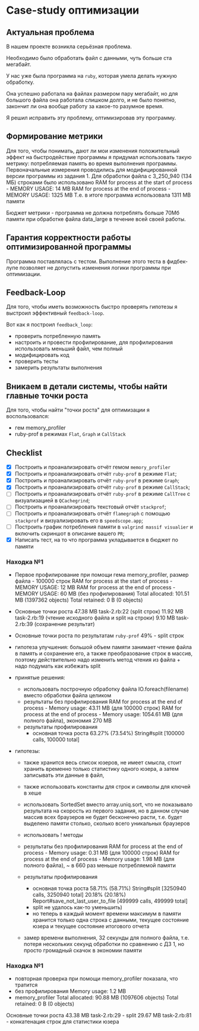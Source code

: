 # Case-study оптимизации

## Актуальная проблема
В нашем проекте возникла серьёзная проблема.

Необходимо было обработать файл с данными, чуть больше ста мегабайт.

У нас уже была программа на `ruby`, которая умела делать нужную обработку.

Она успешно работала на файлах размером пару мегабайт, но для большого файла она работала слишком долго, и не было понятно, закончит ли она вообще работу за какое-то разумное время.

Я решил исправить эту проблему, оптимизировав эту программу.

## Формирование метрики
Для того, чтобы понимать, дают ли мои изменения положительный эффект на быстродействие программы я придумал использовать такую метрику: потребляемая память во время выполнения программы.
Первоначальные измерения проводились для модифицированной версии программы из задания 1.
Для обработки файла с 3_250_940 (134 МБ) строками было использовано
RAM for process at the start of process - MEMORY USAGE: 14 MB
RAM for process at the end of process - MEMORY USAGE: 1325 MB
Т.е. в итоге программа использовала 1311 MB памяти

Бюджет метрики - программа не должна потреблять больше 70Мб памяти при обработке файла data_large в течение всей своей работы.

## Гарантия корректности работы оптимизированной программы
Программа поставлялась с тестом. Выполнение этого теста в фидбек-лупе позволяет не допустить изменения логики программы при оптимизации.

## Feedback-Loop
Для того, чтобы иметь возможность быстро проверять гипотезы я выстроил эффективный `feedback-loop`.

Вот как я построил `feedback_loop`:
- проверить потребленную память
- настроить и провести профилирование, для профилирования использовать меньший файл, чем полный
- модифицировать код
- проверить тесты
- замерить результаты выполнения

## Вникаем в детали системы, чтобы найти главные точки роста
Для того, чтобы найти "точки роста" для оптимизации я воспользовался:
- гем memory_profiler
- ruby-prof в режимах `Flat`, `Graph` и `CallStack`

## Checklist
- [x] Построить и проанализировать отчёт гемом `memory_profiler`
- [x] Построить и проанализировать отчёт `ruby-prof` в режиме `Flat`;
- [x] Построить и проанализировать отчёт `ruby-prof` в режиме `Graph`;
- [x] Построить и проанализировать отчёт `ruby-prof` в режиме `CallStack`;
- [ ] Построить и проанализировать отчёт `ruby-prof` в режиме `CallTree` c визуализацией в `QCachegrind`;
- [ ] Построить и проанализировать текстовый отчёт `stackprof`;
- [ ] Построить и проанализировать отчёт `flamegraph` с помощью `stackprof` и визуализировать его в `speedscope.app`;
- [ ] Построить график потребления памяти в `valgrind massif visualier` и включить скриншот в описание вашего `PR`;
- [x] Написать тест, на то что программа укладывается в бюджет по памяти

### Находка №1
- Первое профилирование при помощи гема memory_profiler, размер файла - 100000 строк
RAM for process at the start of process - MEMORY USAGE: 12 MB
RAM for process at the end of process - MEMORY USAGE: 60 MB (без профилирования)
Total allocated: 101.51 MB (1397362 objects)
Total retained:  0 B (0 objects)

- Основные точки роста
47.38 MB  task-2.rb:22 (split строк)
11.92 MB  task-2.rb:19 (чтение исходного файла и split на строки)
9.10 MB   task-2.rb:39 (сохранение результат)

- Основные точки роста по результатам `ruby-prof`
49% - split строк

- гипотеза улучшения: большой объем памяти занимает чтение файла в память и сохранение его, а также преобразование строк в массив, поэтому действительно надо изменить метод чтения из файла + надо подумать как избежать split

- принятые решения:
  - использовать построчную обработку файла IO.foreach(filename) вместо обработки файла целиком
  - результаты без профилирования
    RAM for process at the end of process - Memory usage: 43.11 MB (для 100000 строк)
    RAM for process at the end of process - Memory usage: 1054.61 MB (для полного файла), экономия 270 MB
  - результаты профилирования
    - основная точка роста 63.27% (73.54%) String#split [100000 calls, 100000 total]

- гипотезы:
  - также хранится весь список юзеров, не имеет смысла, стоит хранить временно только статистику одного юзера, а затем записывать эти данные в файл,
  - также использовать константы для строк и символы для ключей в хеше
  - использовать SortedSet вместо array.uniq.sort, что не показывало результата на скорость из первого задания, но в данном случае массив всех браузеров не будет бесконечно расти, т.е. будет выделено памяти столько, сколько всего уникальных браузеров
  - использовать ! методы

  - результаты без профилирования
    RAM for process at the end of process - Memory usage: 0.31 MB (для 100000 строк)
    RAM for process at the end of process - Memory usage: 1.98 MB (для полного файла), ~ в 660 раз меньше потребляемой памяти
  - результаты профилирования
    - основная точка роста 58.71% (58.71%) String#split [3250940 calls, 3250940 total]
                           20.18% (20.18%) Report#save_not_last_user_to_file [499999 calls, 499999 total]
    - split не удалось как-то уменьшить)
    - но теперь в каждый момент времени максимум в памяти хранится только одна строка с данными, текущее состояние юзера и текущее состояние итогового отчета
  - замер времени выполнения, 32 секунды для полного файла, т.е. потеря нескольких секунд обработки по сравнению с ДЗ 1, но просто громадный скачок в экономии памяти

### Находка №1
- повторная проверка при помощи memory_profiler показала, что тратится
- без профилирования
  Memory usage: 1.2 MB
- memory_profiler
  Total allocated: 90.88 MB (1097606 objects)
  Total retained:  0 B (0 objects)

Основные точки роста
43.38 MB  task-2.rb:29 - split
29.67 MB  task-2.rb:81 - конкатенация строк для статистики юзера


